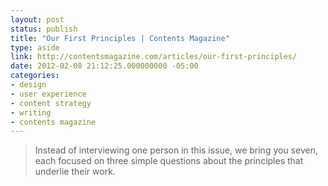 ```yaml
---
layout: post
status: publish
title: "Our First Principles | Contents Magazine"
type: aside
link: http://contentsmagazine.com/articles/our-first-principles/
date: 2012-02-08 21:12:25.000000000 -05:00
categories:
- design
- user experience
- content strategy
- writing
- contents magazine
---
```

> Instead of interviewing one person in this issue, we bring you seven, each focused on three simple questions about the principles that underlie their work.